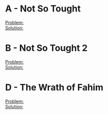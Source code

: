 # A - Not So Tought
[Problem:](https://codeforces.com/gym/378788/problem/A)\
[Solution:](https://codeforces.com/gym/378788/submission/156883282)

# B - Not So Tought 2
[Problem:](https://codeforces.com/gym/378788/problem/B)\
[Solution:](https://codeforces.com/gym/378788/submission/156883948)

# D - The Wrath of Fahim
[Problem:](https://codeforces.com/gym/374471/problem/D)\
[Solution:](https://codeforces.com/gym/374471/submission/156875220)


